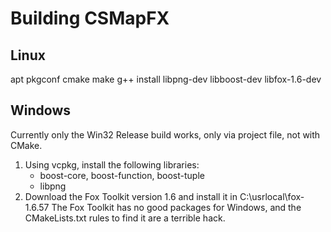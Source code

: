 # Building CSMapFX


## Linux

apt pkgconf cmake make g++ install libpng-dev libboost-dev libfox-1.6-dev

## Windows
Currently only the Win32 Release build works, only via project file, not with CMake.

1. Using vcpkg, install the following libraries:
    * boost-core, boost-function, boost-tuple 
    * libpng
2. Download the Fox Toolkit version 1.6 and install it in C:\usrlocal\fox-1.6.57
    The Fox Toolkit has no good packages for Windows, and the CMakeLists.txt rules
    to find it are a terrible hack.
